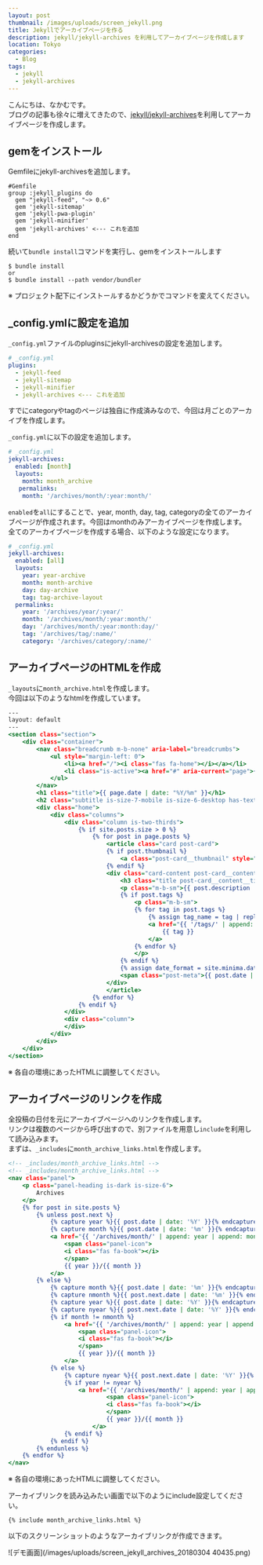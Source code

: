 ```yaml
---
layout: post
thumbnail: /images/uploads/screen_jekyll.png
title: Jekyllでアーカイブページを作る
description: jekyll/jekyll-archives を利用してアーカイブページを作成します
location: Tokyo
categories:
  - Blog
tags:
  - jekyll
  - jekyll-archives
---
```

こんにちは、なかむです。  
ブログの記事も徐々に増えてきたので、[jekyll/jekyll-archives](https://github.com/jekyll/jekyll-archives)を利用してアーカイブページを作成します。

## gemをインストール

Gemfileにjekyll-archivesを追加します。

```Gemfile
#Gemfile
group :jekyll_plugins do
  gem "jekyll-feed", "~> 0.6"
  gem 'jekyll-sitemap'
  gem 'jekyll-pwa-plugin'
  gem 'jekyll-minifier'
  gem 'jekyll-archives' <--- これを追加
end
```

続いて`bundle install`コマンドを実行し、gemをインストールします

```
$ bundle install 
or
$ bundle install --path vendor/bundler
```

※ プロジェクト配下にインストールするかどうかでコマンドを変えてください。

## _config.ymlに設定を追加

`_config.yml`ファイルのpluginsにjekyll-archivesの設定を追加します。

```_config.yml
# _config.yml
plugins:
  - jekyll-feed
  - jekyll-sitemap
  - jekyll-minifier
  - jekyll-archives <--- これを追加
```

すでにcategoryやtagのページは独自に作成済みなので、今回は月ごとのアーカイブを作成します。

`_config.yml`に以下の設定を追加します。

```_config.yml
# _config.yml
jekyll-archives:
  enabled: [month]
  layouts:
    month: month_archive
   permalinks:
    month: '/archives/month/:year:month/'
```

`enabled`を`all`にすることで、year, month, day, tag, categoryの全てのアーカイブページが作成されます。今回はmonthのみアーカイブページを作成します。  
全てのアーカイブページを作成する場合、以下のような設定になります。

```_config.yml
# _config.yml
jekyll-archives:
  enabled: [all]
  layouts:
    year: year-archive
    month: month-archive
    day: day-archive
    tag: tag-archive-layout
  permalinks:
    year: '/archives/year/:year/'
    month: '/archives/month/:year:month/'
    day: '/archives/month/:year:month:day/'
    tag: '/archives/tag/:name/'
    category: '/archives/category/:name/'
```

## アーカイブページのHTMLを作成

`_layouts`に`month_archive.html`を作成します。  
今回は以下のようなhtmlを作成しています。

```_layouts/month_archive.html
---
layout: default
---
<section class="section">
    <div class="container">
        <nav class="breadcrumb m-b-none" aria-label="breadcrumbs">
            <ul style="margin-left: 0">
                <li><a href="/"><i class="fas fa-home"></i></a></li>
                <li class="is-active"><a href="#" aria-current="page">{{ page.date | date: "%Y/%m" }}</a></li>
            </ul>
        </nav>
        <h1 class="title">{{ page.date | date: "%Y/%m" }}</h1>
        <h2 class="subtitle is-size-7-mobile is-size-6-desktop has-text-grey">{{ page.date | date: "%Y/%m" }}のアーカイブページになります。</h2>
        <div class="home">       
            <div class="columns">
                <div class="column is-two-thirds">
                    {% if site.posts.size > 0 %}
                        {% for post in page.posts %}
                            <article class="card post-card">
                            {% if post.thumbnail %}
                                <a class="post-card__thumbnail" style="background-image: url({{ post.thumbnail }})" href="{{ post.url | relative_url }}"></a>
                            {% endif %}
                            <div class="card-content post-card__content">
                                <h3 class="title post-card__content__title m-b-sm"><a href="{{ post.url | relative_url }}" title="{{ post.title | escape }}">{{ post.title | escape }}</a></h3>
                                <p class="m-b-sm">{{ post.description | escape }}</p>
                                {% if post.tags %}
                                    <p class="m-b-sm">
                                    {% for tag in post.tags %}
                                        {% assign tag_name = tag | replace: " ", "_" %}
                                        <a href="{{ '/tags/' | append: tag_name | relative_url }}" class="tag is-link">
                                            {{ tag }}
                                        </a>
                                    {% endfor %}
                                    </p>
                                {% endif %}
                                {% assign date_format = site.minima.date_format | default: "%b %-d, %Y" %}
                                <span class="post-meta">{{ post.date | date: date_format }}</span>
                            </div>
                            </article>
                        {% endfor %}
                    {% endif %}
                </div>
                <div class="column">
                </div>
            </div>
        </div>
    </div>
</section>
```

※ 各自の環境にあったHTMLに調整してください。


## アーカイブページのリンクを作成

全投稿の日付を元にアーカイブページへのリンクを作成します。  
リンクは複数のページから呼び出すので、別ファイルを用意し`include`を利用して読み込みます。  
まずは、`_includes`に`month_archive_links.html`を作成します。

```_includes/month_archive_links.html
<!-- _includes/month_archive_links.html -->
<!-- _includes/month_archive_links.html -->
<nav class="panel">
    <p class="panel-heading is-dark is-size-6">
        Archives
    </p>
    {% for post in site.posts %}
        {% unless post.next %}
            {% capture year %}{{ post.date | date: '%Y' }}{% endcapture %}
            {% capture month %}{{ post.date | date: '%m' }}{% endcapture %}
            <a href="{{ '/archives/month/' | append: year | append: month | relative_url }}" class="panel-block">
                <span class="panel-icon">
                <i class="fas fa-book"></i>
                </span>
                {{ year }}/{{ month }}
            </a>
        {% else %}
            {% capture month %}{{ post.date | date: '%m' }}{% endcapture %}
            {% capture nmonth %}{{ post.next.date | date: '%m' }}{% endcapture %}
            {% capture year %}{{ post.date | date: '%Y' }}{% endcapture %}
            {% capture nyear %}{{ post.next.date | date: '%Y' }}{% endcapture %}
            {% if month != nmonth %}
                <a href="{{ '/archives/month/' | append: year | append: month | relative_url }}" class="panel-block">
                    <span class="panel-icon">
                    <i class="fas fa-book"></i>
                    </span>
                    {{ year }}/{{ month }}
                </a>
            {% else %}
                {% capture nyear %}{{ post.next.date | date: '%Y' }}{% endcapture %}
                {% if year != nyear %}
                    <a href="{{ '/archives/month/' | append: year | append: month | relative_url }}" class="panel-block">
                            <span class="panel-icon">
                            <i class="fas fa-book"></i>
                            </span>
                            {{ year }}/{{ month }}
                        </a>
                {% endif %}
            {% endif %}
        {% endunless %}
    {% endfor %}
</nav>
```

※ 各自の環境にあったHTMLに調整してください。

アーカイブリンクを読み込みたい画面で以下のようにinclude設定してください。

```
{% include month_archive_links.html %}
```

以下のスクリーンショットのようなアーカイブリンクが作成できます。

![デモ画面](/images/uploads/screen_jekyll_archives_20180304 40435.png)

